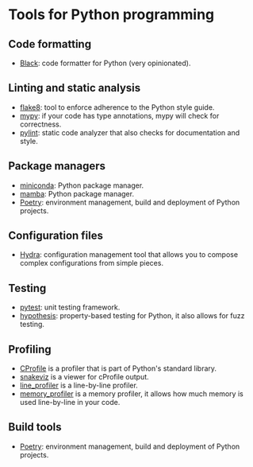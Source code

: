 # Tools for Python programming


## Code formatting

* [Black](https://github.com/psf/black): code formatter for Python (very
  opinionated).


## Linting and static analysis

* [flake8](https://flake8.pycqa.org/en/latest/): tool to enforce adherence
  to the Python style guide.
* [mypy](https://mypy-lang.org/): if your code has type annotations, mypy
  will check for correctness.
* [pylint](https://github.com/pylint-dev/pylint): static code analyzer that
  also checks for documentation and style.


## Package managers

* [miniconda](https://docs.anaconda.com/free/miniconda/index.html): Python package
  manager.
* [mamba](https://github.com/mamba-org/mamba): Python package manager.
* [Poetry](https://python-poetry.org/): environment management, build and
  deployment of Python projects.


## Configuration files

* [Hydra](https://hydra.cc/): configuration management tool that allows you to
  compose complex configurations from simple pieces.


## Testing

* [pytest](https://docs.pytest.org/): unit testing framework.
* [hypothesis](https://hypothesis.readthedocs.io/): property-based testing for
  Python, it also allows for fuzz testing.


## Profiling

* [CProfile](https://docs.python.org/3/library/profile.html) is a profiler that
  is part of Python's standard library.
* [snakeviz](https://jiffyclub.github.io/snakeviz/) is a viewer for cProfile
  output.
* [line_profiler](https://github.com/pyutils/line_profiler) is a line-by-line
  profiler.
* [memory_profiler](https://pypi.org/project/memory-profiler/) is a memory
  profiler, it allows how much memory is used line-by-line in your code.


## Build tools

* [Poetry](https://python-poetry.org/): environment management, build and
  deployment of Python projects.

